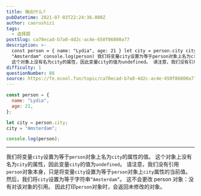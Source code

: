 ```yaml
---
title: 输出什么?
pubDatetime: 2021-07-03T22:24:36.000Z
author: caorushizi
tags:
  - 选择题
postSlug: ca78ecad-b7a0-4d2c-ac4e-650f86800a77
description: >-
  const person = { name: "Lydia", age: 21 } let city = person.city city =
  "Amsterdam" console.log(person) 我们将变量city设置为等于person对象上名为city的属性的值。
  这个对象上没有名为city的属性，因此变量city的值为undefined。 请注意，我们没有引用person对象本身，
difficulty: 1
questionNumber: 88
source: https://fe.ecool.fun/topic/ca78ecad-b7a0-4d2c-ac4e-650f86800a77
---
```


```javascript
const person = {
  name: "Lydia",
  age: 21,
};

let city = person.city;
city = "Amsterdam";

console.log(person);
```

---

我们将变量`city`设置为等于`person`对象上名为`city`的属性的值。 这个对象上没有名为`city`的属性，因此变量`city`的值为`undefined`。
请注意，我们没有引用`person`对象本身，只是将变量`city`设置为等于`person`对象上`city`属性的当前值。
然后，我们将`city`设置为等于字符串`“Amsterdam”`。 这不会更改 person 对象：没有对该对象的引用。
因此打印`person`对象时，会返回未修改的对象。
